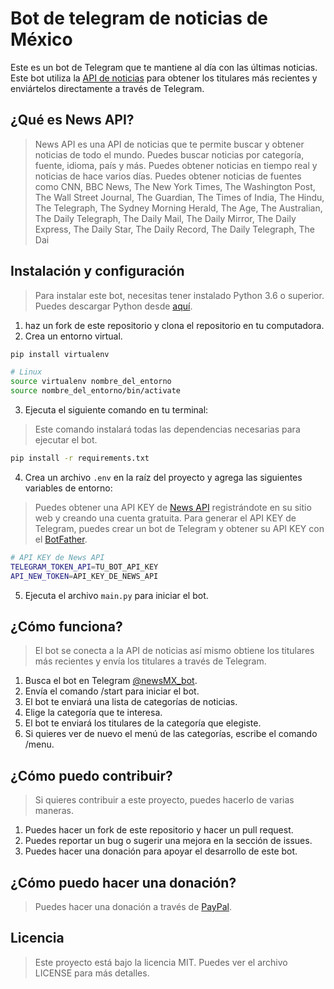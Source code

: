 # Bot de telegram de noticias de México

Este es un bot de Telegram que te mantiene al día con las últimas noticias. Este bot utiliza la [API de noticias](https://newsapi.org/) para obtener los titulares más recientes y enviártelos directamente a través de Telegram.


## ¿Qué es News API?
> News API es una API de noticias que te permite buscar y obtener noticias de todo el mundo. Puedes buscar noticias por categoría, fuente, idioma, país y más. Puedes obtener noticias en tiempo real y noticias de hace varios días. Puedes obtener noticias de fuentes como CNN, BBC News, The New York Times, The Washington Post, The Wall Street Journal, The Guardian, The Times of India, The Hindu, The Telegraph, The Sydney Morning Herald, The Age, The Australian, The Daily Telegraph, The Daily Mail, The Daily Mirror, The Daily Express, The Daily Star, The Daily Record, The Daily Telegraph, The Dai



## Instalación y configuración
> Para instalar este bot, necesitas tener instalado Python 3.6 o superior. Puedes descargar Python desde [aquí](https://www.python.org/downloads/).

1. haz un fork de este repositorio y clona el repositorio en tu computadora.
2. Crea un entorno virtual.
```bash
pip install virtualenv

# Linux
source virtualenv nombre_del_entorno
source nombre_del_entorno/bin/activate
```
3. Ejecuta el siguiente comando en tu terminal:
> Este comando instalará todas las dependencias necesarias para ejecutar el bot.
```bash
pip install -r requirements.txt
```

4. Crea un archivo `.env` en la raíz del proyecto y agrega las siguientes variables de entorno:
> Puedes obtener una API KEY de [News API](https://newsapi.org/) registrándote en su sitio web y creando una cuenta gratuita. Para generar el API KEY de Telegram, puedes crear un bot de Telegram y obtener su API KEY con el [BotFather](https://t.me/botfather).

```bash
# API KEY de News API
TELEGRAM_TOKEN_API=TU_BOT_API_KEY
API_NEW_TOKEN=API_KEY_DE_NEWS_API
```
5. Ejecuta el archivo `main.py` para iniciar el bot.

## ¿Cómo funciona?
> El bot se conecta a la API de noticias así mismo obtiene los titulares más recientes y envía los titulares a través de Telegram.

1. Busca el bot en Telegram [@newsMX_bot](https://t.me/newsMX_bot).
2. Envía el comando /start para iniciar el bot.
3. El bot te enviará una lista de categorías de noticias.
4. Elige la categoría que te interesa.
5. El bot te enviará los titulares de la categoría que elegiste.
6. Si quieres ver de nuevo el menú de las categorías, escribe el comando /menu.


## ¿Cómo puedo contribuir?
> Si quieres contribuir a este proyecto, puedes hacerlo de varias maneras.
1. Puedes hacer un fork de este repositorio y hacer un pull request.
2. Puedes reportar un bug o sugerir una mejora en la sección de issues.
3. Puedes hacer una donación para apoyar el desarrollo de este bot.



## ¿Cómo puedo hacer una donación?
> Puedes hacer una donación a través de [PayPal](https://paypal.me/pythondevs?country.x=MX&locale.x=es_XC).


## Licencia
> Este proyecto está bajo la licencia MIT. Puedes ver el archivo LICENSE para más detalles.